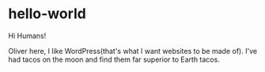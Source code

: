 # hello-world

Hi Humans!

Oliver here, I like WordPress(that's what I want websites to be made of).
I've had tacos on the moon and find them far superior to Earth tacos.
